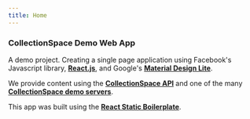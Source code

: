 ```yaml
---
title: Home
---
```


### CollectionSpace Demo Web App

A demo project. Creating a single page application using Facebook's 
Javascript library, [**React.js**](https://facebook.github.io/react/), 
and Google's [**Material Design Lite**](https://getmdl.io/).   

We provide content using the [**CollectionSpace API**](https://www.npmjs.com/package/cspace-api) 
and one of the many [**CollectionSpace demo servers**](http://www.collectionspace.org/demo/).  

This app was built using the [**React Static Boilerplate**](https://github.com/kriasoft/react-static-boilerplate).


